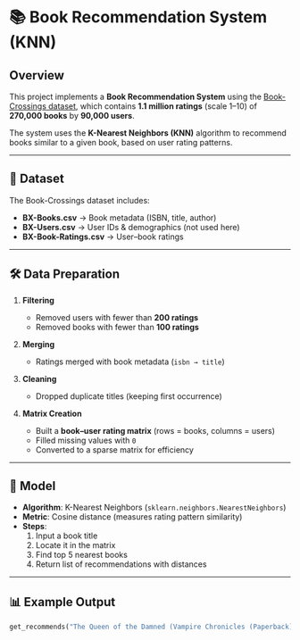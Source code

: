 # 📚 Book Recommendation System (KNN)

## Overview  
This project implements a **Book Recommendation System** using the [Book-Crossings dataset](http://www2.informatik.uni-freiburg.de/~cziegler/BX/), which contains **1.1 million ratings** (scale 1–10) of **270,000 books** by **90,000 users**.  

The system uses the **K-Nearest Neighbors (KNN)** algorithm to recommend books similar to a given book, based on user rating patterns.  

---

## 📂 Dataset  
The Book-Crossings dataset includes:  
- **BX-Books.csv** → Book metadata (ISBN, title, author)  
- **BX-Users.csv** → User IDs & demographics (not used here)  
- **BX-Book-Ratings.csv** → User–book ratings  

---

## 🛠 Data Preparation  
1. **Filtering**  
   - Removed users with fewer than **200 ratings**  
   - Removed books with fewer than **100 ratings**  

2. **Merging**  
   - Ratings merged with book metadata (`isbn → title`)  

3. **Cleaning**  
   - Dropped duplicate titles (keeping first occurrence)  

4. **Matrix Creation**  
   - Built a **book–user rating matrix** (rows = books, columns = users)  
   - Filled missing values with `0`  
   - Converted to a sparse matrix for efficiency  

---

## 🤖 Model  
- **Algorithm**: K-Nearest Neighbors (`sklearn.neighbors.NearestNeighbors`)  
- **Metric**: Cosine distance (measures rating pattern similarity)  
- **Steps**:  
  1. Input a book title  
  2. Locate it in the matrix  
  3. Find top 5 nearest books  
  4. Return list of recommendations with distances  

---

## 📊 Example Output  

```python
get_recommends("The Queen of the Damned (Vampire Chronicles (Paperback))")
